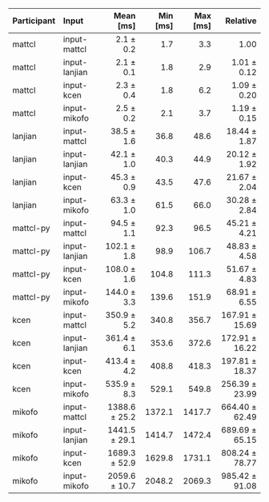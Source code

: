 | Participant | Input | Mean [ms] | Min [ms] | Max [ms] | Relative |
|:---|:---|---:|---:|---:|---:|
| mattcl | input-mattcl | 2.1 ± 0.2 | 1.7 | 3.3 | 1.00 |
| mattcl | input-lanjian | 2.1 ± 0.1 | 1.8 | 2.9 | 1.01 ± 0.12 |
| mattcl | input-kcen | 2.3 ± 0.4 | 1.8 | 6.2 | 1.09 ± 0.20 |
| mattcl | input-mikofo | 2.5 ± 0.2 | 2.1 | 3.7 | 1.19 ± 0.15 |
| lanjian | input-mattcl | 38.5 ± 1.6 | 36.8 | 48.6 | 18.44 ± 1.87 |
| lanjian | input-lanjian | 42.1 ± 1.0 | 40.3 | 44.9 | 20.12 ± 1.92 |
| lanjian | input-kcen | 45.3 ± 0.9 | 43.5 | 47.6 | 21.67 ± 2.04 |
| lanjian | input-mikofo | 63.3 ± 1.0 | 61.5 | 66.0 | 30.28 ± 2.84 |
| mattcl-py | input-mattcl | 94.5 ± 1.1 | 92.3 | 96.5 | 45.21 ± 4.21 |
| mattcl-py | input-lanjian | 102.1 ± 1.8 | 98.9 | 106.7 | 48.83 ± 4.58 |
| mattcl-py | input-kcen | 108.0 ± 1.6 | 104.8 | 111.3 | 51.67 ± 4.83 |
| mattcl-py | input-mikofo | 144.0 ± 3.3 | 139.6 | 151.9 | 68.91 ± 6.55 |
| kcen | input-mattcl | 350.9 ± 5.2 | 340.8 | 356.7 | 167.91 ± 15.69 |
| kcen | input-lanjian | 361.4 ± 6.1 | 353.6 | 372.6 | 172.91 ± 16.22 |
| kcen | input-kcen | 413.4 ± 4.2 | 408.8 | 418.3 | 197.81 ± 18.37 |
| kcen | input-mikofo | 535.9 ± 8.3 | 529.1 | 549.8 | 256.39 ± 23.99 |
| mikofo | input-mattcl | 1388.6 ± 25.2 | 1372.1 | 1417.7 | 664.40 ± 62.49 |
| mikofo | input-lanjian | 1441.5 ± 29.1 | 1414.7 | 1472.4 | 689.69 ± 65.15 |
| mikofo | input-kcen | 1689.3 ± 52.9 | 1629.8 | 1731.1 | 808.24 ± 78.77 |
| mikofo | input-mikofo | 2059.6 ± 10.7 | 2048.2 | 2069.3 | 985.42 ± 91.08 |
